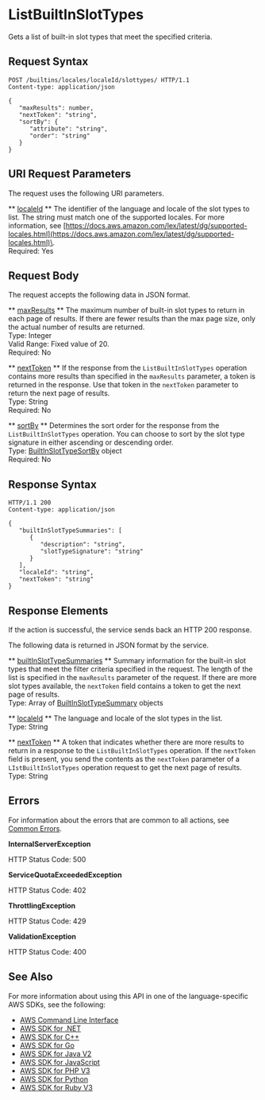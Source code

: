 # ListBuiltInSlotTypes<a name="API_ListBuiltInSlotTypes"></a>

Gets a list of built\-in slot types that meet the specified criteria\.

## Request Syntax<a name="API_ListBuiltInSlotTypes_RequestSyntax"></a>

```
POST /builtins/locales/localeId/slottypes/ HTTP/1.1
Content-type: application/json

{
   "maxResults": number,
   "nextToken": "string",
   "sortBy": { 
      "attribute": "string",
      "order": "string"
   }
}
```

## URI Request Parameters<a name="API_ListBuiltInSlotTypes_RequestParameters"></a>

The request uses the following URI parameters\.

 ** [localeId](#API_ListBuiltInSlotTypes_RequestSyntax) **   <a name="lexv2-ListBuiltInSlotTypes-request-localeId"></a>
The identifier of the language and locale of the slot types to list\. The string must match one of the supported locales\. For more information, see [https://docs.aws.amazon.com/lex/latest/dg/supported-locales.html](https://docs.aws.amazon.com/lex/latest/dg/supported-locales.html)\.  
Required: Yes

## Request Body<a name="API_ListBuiltInSlotTypes_RequestBody"></a>

The request accepts the following data in JSON format\.

 ** [maxResults](#API_ListBuiltInSlotTypes_RequestSyntax) **   <a name="lexv2-ListBuiltInSlotTypes-request-maxResults"></a>
The maximum number of built\-in slot types to return in each page of results\. If there are fewer results than the max page size, only the actual number of results are returned\.  
Type: Integer  
Valid Range: Fixed value of 20\.  
Required: No

 ** [nextToken](#API_ListBuiltInSlotTypes_RequestSyntax) **   <a name="lexv2-ListBuiltInSlotTypes-request-nextToken"></a>
If the response from the `ListBuiltInSlotTypes` operation contains more results than specified in the `maxResults` parameter, a token is returned in the response\. Use that token in the `nextToken` parameter to return the next page of results\.  
Type: String  
Required: No

 ** [sortBy](#API_ListBuiltInSlotTypes_RequestSyntax) **   <a name="lexv2-ListBuiltInSlotTypes-request-sortBy"></a>
Determines the sort order for the response from the `ListBuiltInSlotTypes` operation\. You can choose to sort by the slot type signature in either ascending or descending order\.  
Type: [BuiltInSlotTypeSortBy](API_BuiltInSlotTypeSortBy.md) object  
Required: No

## Response Syntax<a name="API_ListBuiltInSlotTypes_ResponseSyntax"></a>

```
HTTP/1.1 200
Content-type: application/json

{
   "builtInSlotTypeSummaries": [ 
      { 
         "description": "string",
         "slotTypeSignature": "string"
      }
   ],
   "localeId": "string",
   "nextToken": "string"
}
```

## Response Elements<a name="API_ListBuiltInSlotTypes_ResponseElements"></a>

If the action is successful, the service sends back an HTTP 200 response\.

The following data is returned in JSON format by the service\.

 ** [builtInSlotTypeSummaries](#API_ListBuiltInSlotTypes_ResponseSyntax) **   <a name="lexv2-ListBuiltInSlotTypes-response-builtInSlotTypeSummaries"></a>
Summary information for the built\-in slot types that meet the filter criteria specified in the request\. The length of the list is specified in the `maxResults` parameter of the request\. If there are more slot types available, the `nextToken` field contains a token to get the next page of results\.  
Type: Array of [BuiltInSlotTypeSummary](API_BuiltInSlotTypeSummary.md) objects

 ** [localeId](#API_ListBuiltInSlotTypes_ResponseSyntax) **   <a name="lexv2-ListBuiltInSlotTypes-response-localeId"></a>
The language and locale of the slot types in the list\.  
Type: String

 ** [nextToken](#API_ListBuiltInSlotTypes_ResponseSyntax) **   <a name="lexv2-ListBuiltInSlotTypes-response-nextToken"></a>
A token that indicates whether there are more results to return in a response to the `ListBuiltInSlotTypes` operation\. If the `nextToken` field is present, you send the contents as the `nextToken` parameter of a `LIstBuiltInSlotTypes` operation request to get the next page of results\.  
Type: String

## Errors<a name="API_ListBuiltInSlotTypes_Errors"></a>

For information about the errors that are common to all actions, see [Common Errors](CommonErrors.md)\.

 **InternalServerException**   
  
HTTP Status Code: 500

 **ServiceQuotaExceededException**   
  
HTTP Status Code: 402

 **ThrottlingException**   
  
HTTP Status Code: 429

 **ValidationException**   
  
HTTP Status Code: 400

## See Also<a name="API_ListBuiltInSlotTypes_SeeAlso"></a>

For more information about using this API in one of the language\-specific AWS SDKs, see the following:
+  [AWS Command Line Interface](https://docs.aws.amazon.com/goto/aws-cli/models.lex.v2-2020-08-07/ListBuiltInSlotTypes) 
+  [AWS SDK for \.NET](https://docs.aws.amazon.com/goto/DotNetSDKV3/models.lex.v2-2020-08-07/ListBuiltInSlotTypes) 
+  [AWS SDK for C\+\+](https://docs.aws.amazon.com/goto/SdkForCpp/models.lex.v2-2020-08-07/ListBuiltInSlotTypes) 
+  [AWS SDK for Go](https://docs.aws.amazon.com/goto/SdkForGoV1/models.lex.v2-2020-08-07/ListBuiltInSlotTypes) 
+  [AWS SDK for Java V2](https://docs.aws.amazon.com/goto/SdkForJavaV2/models.lex.v2-2020-08-07/ListBuiltInSlotTypes) 
+  [AWS SDK for JavaScript](https://docs.aws.amazon.com/goto/AWSJavaScriptSDK/models.lex.v2-2020-08-07/ListBuiltInSlotTypes) 
+  [AWS SDK for PHP V3](https://docs.aws.amazon.com/goto/SdkForPHPV3/models.lex.v2-2020-08-07/ListBuiltInSlotTypes) 
+  [AWS SDK for Python](https://docs.aws.amazon.com/goto/boto3/models.lex.v2-2020-08-07/ListBuiltInSlotTypes) 
+  [AWS SDK for Ruby V3](https://docs.aws.amazon.com/goto/SdkForRubyV3/models.lex.v2-2020-08-07/ListBuiltInSlotTypes) 